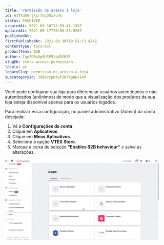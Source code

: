 ```yaml
---
title: 'Permissão de acesso à loja'
id: 61TXdEArjXxrthgOUxxonk
status: ARCHIVED
createdAt: 2021-03-30T12:59:41.139Z
updatedAt: 2021-05-17T20:05:26.920Z
publishedAt: 
firstPublishedAt: 2021-03-30T18:51:13.424Z
contentType: tutorial
productTeam: B2B
author: 7qy2DBsUp8U5P9lqV0JHfR
slugEN: store-access-permission
locale: pt
legacySlug: permissao-de-acesso-a-loja
subcategoryId: 3dBbxrpmrGP2D7AgQeviAR
---
```


Você pode configurar sua loja para diferenciar usuários autenticados e não autenticados (anônimos) de modo que a visualização dos produtos da sua loja esteja disponível apenas para os usuários logados.

Para realizar essa configuração, no painel administrativo (Admin) da conta desejada:

1. Vá a __Configurações da conta__.
2. Clique em __Aplicativos__.
3. Clique em __Meus Aplicativos__.
4. Selecione a opção __VTEX Store__.
5. Marque a caixa de seleção __“Enables B2B behaviour”__ e salve as alterações.

![Habilitar cenário B2B](https://raw.githubusercontent.com/vtexdocs/help-center-content/refs/heads/main/docs/pt/tutorials/B2B/Tutorials/permissao-de-acesso-a-loja_1.gif)
